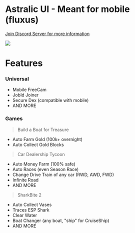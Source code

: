 # Astralic UI - Meant for mobile (fluxus)
[Join Discord Server for more information](https://discord.gg/V6VKVaXstx)

![](https://media.discordapp.net/attachments/1130174477238534164/1145058738659672185/4.jpg?width=2205&height=1491)
# Features
### Universal
- Mobile FreeCam
- JobId Joiner
- Secure Dex (compatible with mobile)
- AND MORE
### Games
> Build a Boat for Treasure
- Auto Farm Gold (100k+ overnight)
- Auto Collect Gold Blocks

> Car Dealership Tycoon
- Auto Money Farm (100% safe)
- Auto Races (even Season Race)
- Change Drive Train of any car (RWD, AWD, FWD)
- Infinite Road
- AND MORE

> SharkBite 2
- Auto Collect Vases
- Traces ESP Shark
- Clear Water
- Boat Changer (any boat, "ship" for CruiseShip)
- AND MORE
